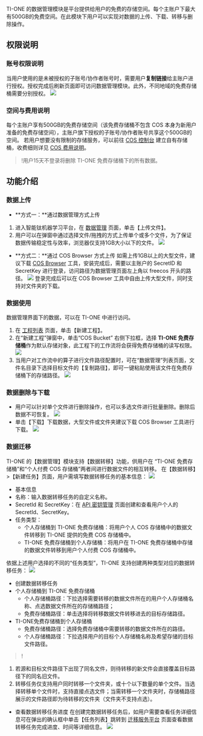TI-ONE 的数据管理模块是平台提供给用户的免费的存储空间。每个主账户下最大有500GB的免费空间。在此模块下用户可以实现对数据的上传、下载、转移与删除操作。

## 权限说明
### 账号权限说明
当用户使用的是未被授权的子账号/协作者账号时，需要用户**复制链接**给主账户进行授权。授权完成后刷新页面即可访问数据管理模块。此外，不同地域的免费存储桶需要分别授权。
![](https://main.qcloudimg.com/raw/534a957581e50206d89143612e8744b7.png)


### 空间与费用说明
每个主账户享有500GB的免费存储空间（该免费存储桶不包含 COS 本身为新用户准备的免费存储空间），主账户旗下授权的子账号/协作者账号共享这个500GB的空间。
若用户想要没有限制的存储服务，可以前往 [COS 控制台](https://console.cloud.tencent.com/cos5) 建立自有存储桶，收费细则详见 [COS 费用说明](https://cloud.tencent.com/product/cos/pricing)。

>!用户15天不登录将删除 TI-ONE 免费存储桶下的所有数据。

## 功能介绍
### 数据上传
- **方式一：**通过数据管理方式上传
 1. 进入智能钛机器学习平台，在 [数据管理](https://console.cloud.tencent.com/tione/bucket/freecos100010193741s1595818461105-1302728799) 页面，单击【上传文件】。
 2. 用户可以在弹窗中通过选择文件/拖拽的方式上传单个或多个文件，为了保证数据传输稳定性与效率，浏览器仅支持1GB大小以下的文件。
![](https://main.qcloudimg.com/raw/ee932d343e1782b3e4245cb35cb7a7a6.png)
- **方式二：**通过 COS Browser 方式上传
如需上传1GB以上的大型文件，建议下载 [ COS Browser](https://console.cloud.tencent.com/cos5/cosbrowser) 工具，安装完成后，需要以主账户的 SecretID 和 SecretKey 进行登录，访问路径为数据管理页面左上角以 freecos 开头的路径。
![](https://main.qcloudimg.com/raw/9fcaf8e66007acea735141c61b003ddc.png)
登录完成后可以在 COS Browser 工具中自由上传大型文件，同时支持对文件夹的下载。


### 数据使用
数据管理界面下的数据，可以在 TI-ONE 中进行访问。
1. 在 [工程列表](https://console.cloud.tencent.com/tione/project/list) 页面，单击【新建工程】。
2. 在“新建工程”弹窗中，单击“COS Bucket” 右侧下拉框，选择 **TI-ONE 免费存储桶**作为默认存储对象，此工程下的工作流将会获得免费存储桶的读写权限。
![](https://main.qcloudimg.com/raw/9a2ea618a700a1fb038254e26602f8fd.png)
3. 当用户对工作流中的算子进行文件路径配置时，可在“数据管理”列表页面，文件名目录下选择目标文件的【复制路径】，即可一键粘贴使用该文件在免费存储桶下的存储路径。
![](https://main.qcloudimg.com/raw/153061f5d339ce0f1f8e8175f781fbe0.png)


### 数据删除与下载
- 用户可以针对单个文件进行删除操作，也可以多选文件进行批量删除。删除后数据不可恢复。
 ![](https://main.qcloudimg.com/raw/e45063dd1a9cfa8c3edd79e95a9f5f75.png)
- 单击【下载】下载数据，大型文件或文件夹建议下载 COS Browser 工具进行下载。
![](https://main.qcloudimg.com/raw/7572035f79c98de592d8a459ad72ca25.png)


### 数据迁移
TI-ONE 的【数据管理】模块支持【数据转移】功能，供用户在 “TI-ONE 免费存储桶”和“个人付费 COS 存储桶”两者间进行数据文件的相互转移。
在【数据转移】>【新建任务】页面，用户需填写数据转移任务的基本信息：
![](https://main.qcloudimg.com/raw/dc60ac8da007a5d62e262c1f65c874d5.png)
- 基本信息
 - 名称：输入数据转移任务的自定义名称。
 - SecretId 和 SecretKey：在 [API 密钥管理](https://console.cloud.tencent.com/cam/capi) 页面创建和查看用户个人的 SecretId、SecretKey。
 - 任务类型：
   - 个人存储桶到 TI-ONE 免费存储桶：将用户个人 COS 存储桶中的数据文件转移到 TI-ONE 提供的免费 COS 存储桶中。
   - TI-ONE 免费存储桶到个人存储桶：将用户在 TI-ONE 免费存储桶中存储的数据文件转移到用户个人付费 COS 存储桶中。

依据上述用户选择的不同的“任务类型”，TI-ONE 支持创建两种类型对应的数据转移任务：
![](https://main.qcloudimg.com/raw/a274f657dcaadb03ffd58a87bc8d81c2.png)
- 创建数据转移任务
 - 个人存储桶到 TI-ONE 免费存储桶
    - 个人存储桶路径：下拉选择需要转移的数据文件所在的用户个人存储桶名称、点选数据文件所在的存储桶路径；
    - 免费存储桶路径：单击选择将转移数据文件转移进去的目标存储路径。
 - TI-ONE免费存储桶到个人存储桶
   - 免费存储桶路径：选择免费存储桶中需要转移的数据文件所在的路径。
   - 个人存储桶路径：下拉选择用户的目标个人存储桶名称及希望存储的目标文件路径。

>!
1. 若源和目标文件路径下出现了同名文件，则待转移的新文件会直接覆盖目标路径下的同名旧文件。
2. 转移任务仅支持用户同时转移一个文件夹，或十个以下数量的单个文件。当选择转移单个文件时，支持直接点选文件；当需转移一个文件夹时，存储桶路径展示的文件路径即为待转移的文件夹（文件夹不支持点选）。

- 查看数据转移任务进度
在创建完数据转移任务后，如用户需要查看任务详细信息可在弹出的确认框中单击【任务列表】跳转到 [迁移服务平台](https://console.cloud.tencent.com/msp/v2file) 页面查看数据转移任务完成进度、时间等详细信息。
![](https://main.qcloudimg.com/raw/d31eb14eedf894a69c1dcb56159054e4.png)
